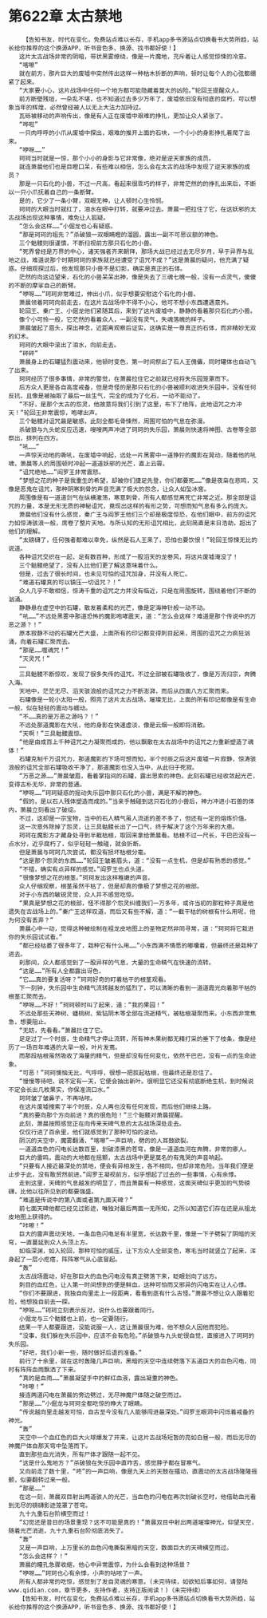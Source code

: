 # 第622章 太古禁地
        【告知书友，时代在变化，免费站点难以长存，手机app多书源站点切换看书大势所趋，站长给你推荐的这个换源APP，听书音色多、换源、找书都好使！】
       这片太古战场非常的阴暗，带状黑雾缭绕，像是一片魔地，充斥着让人感觉惊悚的冷意。
       “喀嚓”
       就在前方，那片巨大的废墟中突然传出这样一种枯木折断的声响，顿时让每个人的心弦都绷紧了起来。
       “大家要小心，这片战场中任何一个地方都可能隐藏着莫大的凶险。”轮回王提醒众人。
       前方断壁残垣，一杂乱不堪，也不知道过去多少万年了，废墟依旧没有彻底的腐朽，可以想象当年的辉煌，必然曾经被人以无上大法力加持过。
       瓦砾被移动的声响传出，像是有人正在废墟中艰难的挣扎，更加让众人紧张了。
       “哗啦”
       一只肉呼呼的小爪从废墟中探出，艰难的推开上面的石块，一个小小的身影挣扎着爬了出来。
       “咿呀……”
       珂珂当时就是一惊，那个小小的身影与它非常像，绝对是逆天家族的成员。
       就连萧晨他们也是目瞪口呆，有些难以相信，怎么会在太古的战场中发现了逆天家族的成员？
       那是一只石化的小兽，不过一尺高，看起来很乖巧的样子，非常茫然的的挣扎出来后，不断以一只小爪抚着自己的一条断臂。
       是的，它少了一条小臂，双眼无神，让人顿时心生怜悯。
       珂珂的大眼当时就红了，泪水在眼中打转，就要冲过去。萧晨一把拉住了它，在这妖邪的太古战场出现这种事情，难免让人狐疑。
       “怎么会这样……”小倔龙也心有疑惑。
       “那是珂珂的祖先？”杀破狼一双眼睛瞪的溜圆，露出一副不可思议额的神色。
       三个骷髅则很谨慎，不断扫视前方那只石化的小兽。
       “死界曾经是万界的中心，诸天强者齐来朝拜，那场大战已经过去无尽岁月，早于异界与乱地之战，难道说那个时期珂珂的家族就已经遭受了诅咒不成？”这是萧晨的疑问，他充满了疑惑。仔细观探过后，他发现那只小兽不是幻影，确实是真正的石体。
       茫然的向这边望来，石化的小兽呆呆出神，像是失去了三魂七魄一般，没有一点灵气，傻傻的不断的摩挲自己的断臂。
       “咿呀……”珂珂非常难过，伸出小爪，似乎想要安慰这个石化的小兽。
       萧晨领着珂珂向前走去，在这片古战场中不得不小心，他可不想小东西遭遇意外。
       轮回王、秦广王、小倔龙他们紧随其后，来到了这片废墟中，静静的看着那只石化的小兽。
       像个小可怜一般，它茫然的看着众人，一副没有灵气，失魂落魄的样子。
       萧晨皱起了眉头，探出神念，近距离观察后证实，这确实是一尊真正的石体，而非精妙无双的幻术。
       珂珂的大眼中滚出了泪水，向前走去。
       “砰砰”
       萧晨身上的石罐猛烈震动来，他顿时变色，第一时间祭出了石人王傀儡，同时罐体也自动飞了出来。
       珂珂经历了很多事情，非常的警觉，在萧晨拉住它之前就已经将失乐园笼罩而下。
       后方众人更是各自高度戒备，但是奇怪的是那只石化的小兽被顺利收进失乐园中，没有任何反抗，且像是被抽取了最后一丝生气，完全的成为了化石，一动不能动了。
       “不好，是那个太古的怨灵，他故意将我们引到了这里，布下了绝阵，此地诅咒之力冲天！”轮回王非常震惊，咆哮出声。
       三个骷髅对诅咒最是敏感，此刻全都毛骨悚然，周围可怕的气息在弥漫。
       杀破狼与九头蛇反应迅速，嗖嗖两声冲进了珂珂的失乐园，萧晨则快速将神图、古卷等全部祭出，排列在四方。
       “吼……”
       一声惊天动地的嘶吼，在废墟中响起，远处一片黑雾中一道狰狞的魔影在晃动，随着他的吼啸，萧晨等人的周围顿时冲起一道道妖邪的光芒，直上云霄。
       “诅咒绝地……”阎罗王非常震怒。
       “梦想之花的种子是我重生的希望，却被你们捷足先登，你们都要死……”像是夜枭在悲鸣，又像是恶鬼在诅咒，那种阴寒刺骨的声音充满了极大的怨念，让众人如坠冰窖。
       周围像是有一道道剑气在纵横激荡，寒意刺骨，所有人都感觉离死亡非常之近。那全部是诅咒的力量，本是无形无质的神秘诅咒，竟现出这样的有形之势，可想而知气息有多么的庞大。
       萧晨他们没有什么感觉，秦广王与阎罗王他们三个却是极度惊恐，在他们眼中，前方的诅咒力如惊涛骇浪一般，席卷了整片天地。与所认知的无形诅咒相比，此刻简直是末日浩劫，超出了他们的理解。
       “太磅礴了，任何强者都难以幸免，纵然是石人王来了，恐怕也要饮恨！”轮回王惊悚无比的说道。
       各种诅咒交织在一起，足有数百种，形成了一股滔天的龙卷风，将这片废墟淹没了！
       三个骷髅绝望了，没有人比他们更了解这意味着什么。
       但是，过去了很长时间，也未见可怕的诅咒加身，并没有人死亡。
       “难道石罐真的可以镇压一切诅咒？！”
       众人几乎不敢相信，惊涛千重的诅咒之力并没有临近，只是在周围旋转，围绕着他们不断的汹涌。
       静静悬在虚空中的石罐，散发着柔和的光芒，像是定海神针般一动不动。
       “吼……”不远处黑雾中那道恐怖的魔影咆哮震天，道：“怎么会这样？难道是那个传说中的万恶之源？！”
       原本寂静不动的石罐光芒大盛，上面所有的印记都变得刺目起来，周围的诅咒之力疯狂汹涌，向着石罐汇聚而去。
       “那是……噬魂咒！”
       “灭灵咒！”
       ……
       三具骷髅不断惊叹，发现了很多失传的诅咒，不过全部被石罐吸收了，像是万流归宗，奔腾入海。
       天地中，茫茫无尽、滔天骇浪般的诅咒之力不断澎湃，而后从四面八方汇聚而来。
       石罐像是一轮小太阳一般，照亮了这片太古战场，璀璨无比，上面的所有印记都像是有生命一般，似在轻轻的震动与蠕动。
       “不……真的是万恶之源吗？！”
       不远处那道魔影在大吼，他的身影在快速虚淡，像是云烟一般即将消散。
       “天啊！”三具骷髅震惊。
       “他是由成百上千种诅咒之力凝聚而成的，他以飘散在太古战场中的诅咒之力重新塑造了魂体！”
       石罐克制千万诅咒力，那道魔影的下场可想而知，半个时辰之后这片废墟一片寂静，惊涛骇浪般的诅咒全部石罐吸收干净了，那道魔影也没入当中，从此归于死寂。
       “万恶之源……”萧晨皱眉，看着掌指间的石罐，露出思索的神色。此刻石罐已经收敛起光芒，变得古朴无华，非常的普通。
       “咿呀……”珂珂疑惑的摇动失乐园中那只石化的小兽，满是不解的神色。
       “假的，是以石人残体塑造而成的。”当亲手触碰到这只石化的小兽后，神力冲进小石兽的体内，萧晨立刻看出了破绽。
       不过，这却是一宗宝物，当中的石人精气虽人流逝的差不多了，但还有一定的熔炼价值。
       这一次意外除掉了怨灵，让三具骷髅长出了一口气，终于解决了这个万年来的大患。
       珂珂在魔影方才藏身处寻到半截枯根，取回来拿给萧晨看。枯根不过一尺长，干巴巴没有一点水分，近乎腐朽了，似乎轻轻一触碰，就会折断。
       但是萧晨与珂珂几次尝试，都没有损坏枯根分毫。
       “这是那个怨灵的东西……”轮回王皱着眉头，道：“没有一点生机，但是却有熟悉的感觉。”
       “不错，确实有点异样的感觉。”阎罗王也点头道。
       “很像梦想之花的根茎。”珂珂发出这样稚嫩的声音。
       众人仔细观察，根茎虽然干枯了，但是却真的像极了梦想之花的根部。
       对于小东西的敏锐灵觉，众人并不感觉吃惊。
       “果真是梦想之花的根部，怪不得那个怨灵纠缠我们一万多年，或许当初的那粒种子真是他遗失在古战场上的。”秦广王这样叹道，而后又有些不解，道：“一截干枯的树根有什么用呢，他为何没有丢弃？”
       萧晨心中一动，觉得这种被绘制在祖龙皮地图上的圣物定然非同寻常，道：“珂珂将它栽进你的失乐园试试看。”
       “都已经枯萎了很多年了，栽种它有什么用……”小东西满不情愿的嘟囔着，但最终还是栽种了进去。
       刹那间，众人都感觉到了一股异样的气息，大量的生命精气在快速的流转。
       “这是……”所有人全都露出讶色，
       “它……真的要复活呀？”珂珂好奇的盯着枯干的根茎观看。
       下一刻钟，失乐园中生命精气流转越发的猛烈了，可以清晰的看到一道道霞光向着那干枯的根茎汇聚而去。
       “咿呀……不好！”珂珂顿时叫了起来，道：“我的果园！”
       不远处那些天神树、蟠桃树、紫钻阴木等全部在流逝精气，被枯根凝聚而来。小东西非常焦急，想要阻止。
       “无妨，先看看。”萧晨拦住了它。
       足足过了一个时辰，生命精气才停止流转，所有神木果树都无精打采的垂下了枝条，像是经历了一场百年难遇的大旱一般，叶片发蔫。
       而那段枯根虽然吸收了海量的精气，但是却没有任何变化，依然干巴巴，没有一点的生命迹象。
       “可恶！”珂珂懊恼无比，气呼呼，很想一把拔起枯根，但最终还是忍住了。
       “慢慢等待吧，说不定有一天，它便会抽出新叶。很明显它还没有彻底断绝生机，到时候说不定会长出几枚果实，你保准流口水。”
       珂珂皱了皱鼻子，不再咕哝。
       在这片废墟搜索了半个时辰，众人再也没有任何发现，而后他们继续上路。
       “真的要向那个方向前进？真的很危险！”三个骷髅对萧晨提醒。
       此刻，萧晨按照感觉正在向传来天碑气息的太古战场深处走去。
       仅仅行进了百余里，他们就感觉到了那种可怕的波动。
       阴沉的天空中，魔雾翻涌，“喀嚓”一声巨响，劈的的人耳鼓欲裂。
       一道道血色的闪电长达数百里，划破漆黑的苍穹，像是一道道血河在奔腾，非常的瘆人。
       巨大的雷鸣，震动的大地都在摇颤，太古战场中更是莫名的有鬼哭的声音响起。
       “只要有人接近最深处的禁地，便会有异相发生，各不相同，但却非常危险。当年我们便是止步于此，没有敢贸然前进。”阎罗王凝视前方，似乎想起了过去的一些事情，心有余悸。
       走到这里，天碑的气息越发的明显了，而且萧晨有一种感觉，这面天碑似乎更加的气势磅礴，比他以往所见到的都要强盛。
       “难道是传说中的第八面或者第九面天碑？”
       前七面天碑他都已经见过影迹，唯独对最后两面一无所知，之所以知道它们存在还是从祖龙皮地图上获得的。
       “咔嚓！”
       巨大的雷声震动天地，一条血色闪电足有半里宽，长达数千里，像是一下子劈裂了阴暗的天穹，一直蔓延到众人头顶上方。
       如临深渊，如入轮回，那种可怕的威压，让下方众人全部变色，寒毛当时就竖立了起来，浑身起了一层小疙瘩，阵阵寒气从心底冒起。
       “轰”
       太古战场震动，好在那巨大的血色闪电没有真正劈落下来，眨眼划向了远方。
       刺目的血红色，让人第一时间想到的便是鲜血，这种可怕而又邪异的闪电实在让人心悸。
       “你们不要跟进，我独自向里走上一段距离，看看到底有什么古怪。”萧晨不想让众人跟着犯险，他想独自前去一探。
       “咿呀……”珂珂立刻表示反对，说什么也要跟着同行。
       小倔龙与三个骷髅也上前，也一定要随行。
       结果一干人都要跟进，没能说服一人，这让萧晨很为难，他不想众人因他而犯险。
       “没事，我们躲在失乐园中，应该不会有危险。”杀破狼与九头蛇很自觉，直接进入了珂珂的失乐园。
       “好吧，我们小新一些，随时做好后退的准备。”
       前行了十余里，就在这时轰隆几声巨响，黑暗的天空中连续劈落下五道巨大的血色闪电，同时有阵阵血雨飘洒了下来。
       “真的是血雨……”萧晨凝望手中的鲜红血液，露出凝重的神色。
       “咔嚓！”
       接连两道闪电在萧晨的旁边劈过，无尽神魔尸体随之破空而过。
       “那是……”小倔龙与珂珂全都吃惊的睁大了眼睛。
       “传说越向里走越发可怕，自古至今没有几人能够闯进最深处。”阎罗王眼洞中闪烁着戒备的神光。
       “轰”
       天空中一个血红色的巨大火球爆发了开来，让这片古战场短暂的亮如白昼一般，而后无尽的神魔尸体自那天穹中坠落而下。
       直到那些血光消失，所有尸体才跟随一起不见。
       “这是什么鬼地方？”杀破狼在失乐园中直咋舌，感觉脖子都在冒寒气。
       又向前走了数十里，“咚”的一声巨响，像是九天上的天鼓在擂动，直震动的太古战场隆隆摇颤，似要翻转过来一般。
       “那是……”
       在这一刻，萧晨双目射出两道骇人的光芒，当血色的闪电在再次划破长空时，他借助血光看到无尽的磅礴影迹笼罩了苍穹。
       九十九重石台阶横空而过！
       “幻觉还是昔日的场景重现？这不可能是真的！”萧晨双目中射出两道璀璨神光，仰望天空，随着光芒消逝，九十九重石台阶彻底消失了。
       “轰”
       又是一声巨响，上万里长的血色闪电撕裂黑暗的天空，数面巨大的天碑横空而过。
       “怎么会这样？！”
       萧晨的瞳孔急骤收缩，他心中异常震惊，为什么会看到这种场景？
       “咿呀……”珂珂也心有余悸，小声的咕哝了一声。
       所有人都非常的吃惊，感觉到了发自灵魂的寒意。(未完待续，如欲知后事如何，请登陆www.qidian.com，章节更多，支持作者，支持正版阅读！)（未完待续）
       【告知书友，时代在变化，免费站点难以长存，手机app多书源站点切换看书大势所趋，站长给你推荐的这个换源APP，听书音色多、换源、找书都好使！】